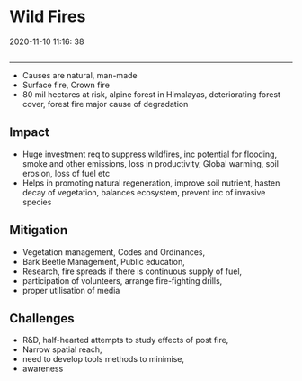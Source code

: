 # Wild Fires

2020-11-10 11:16: 38

```toc
```   

---

- Causes are natural, man-made
- Surface fire, Crown fire
- 80 mil hectares at risk, alpine forest in Himalayas, deteriorating forest cover, forest fire major cause of degradation

## Impact

- Huge investment req to suppress wildfires, inc potential for flooding, smoke and other emissions, loss in productivity, Global warming, soil erosion, loss of fuel etc
- Helps in promoting natural regeneration, improve soil nutrient, hasten decay of vegetation, balances ecosystem, prevent inc of invasive species

## Mitigation

- Vegetation management, Codes and Ordinances,
- Bark Beetle Management, Public education,
- Research, fire spreads if there is continuous supply of fuel,
- participation of volunteers, arrange fire-fighting drills,
- proper utilisation of media

## Challenges

- R&D, half-hearted attempts to study effects of post fire,
- Narrow spatial reach,
- need to develop tools methods to minimise,
- awareness
